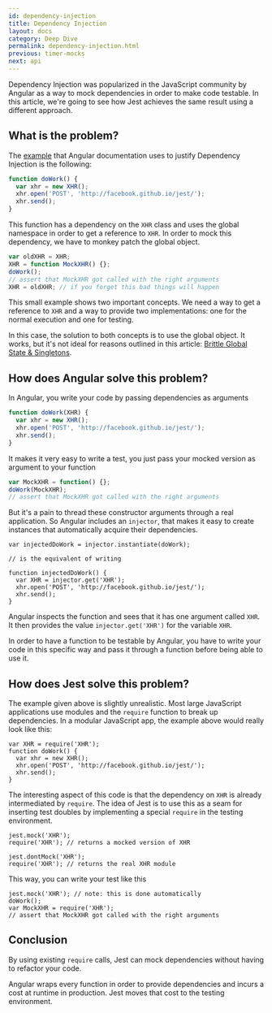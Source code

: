 ```yaml
---
id: dependency-injection
title: Dependency Injection
layout: docs
category: Deep Dive
permalink: dependency-injection.html
previous: timer-mocks
next: api
---
```


Dependency Injection was popularized in the JavaScript community by Angular as a way to mock dependencies in order to make code testable. In this article, we're going to see how Jest achieves the same result using a different approach.

What is the problem?
--------------------

The [example](https://docs.angularjs.org/guide/unit-testing#dependency-injection) that Angular documentation uses to justify Dependency Injection is the following:

```javascript
function doWork() {
  var xhr = new XHR();
  xhr.open('POST', 'http://facebook.github.io/jest/');
  xhr.send();
}
```

This function has a dependency on the `XHR` class and uses the global namespace in order to get a reference to `XHR`. In order to mock this dependency, we have to monkey patch the global object.

```javascript
var oldXHR = XHR;
XHR = function MockXHR() {};
doWork();
// assert that MockXHR got called with the right arguments
XHR = oldXHR; // if you forget this bad things will happen
```

This small example shows two important concepts. We need a way to get a reference to `XHR` and a way to provide two implementations: one for the normal execution and one for testing.

In this case, the solution to both concepts is to use the global object. It works, but it's not ideal for reasons outlined in this article: [Brittle Global State & Singletons](http://misko.hevery.com/code-reviewers-guide/flaw-brittle-global-state-singletons/).


How does Angular solve this problem?
------------------------------------

In Angular, you write your code by passing dependencies as arguments

```javascript
function doWork(XHR) {
  var xhr = new XHR();
  xhr.open('POST', 'http://facebook.github.io/jest/');
  xhr.send();
}
```

It makes it very easy to write a test, you just pass your mocked version as argument to your function

```javascript
var MockXHR = function() {};
doWork(MockXHR);
// assert that MockXHR got called with the right arguments
```

But it's a pain to thread these constructor arguments through a real application. So Angular includes an `injector`, that makes it easy to create instances that automatically acquire their dependencies.

```
var injectedDoWork = injector.instantiate(doWork);

// is the equivalent of writing

function injectedDoWork() {
  var XHR = injector.get('XHR');
  xhr.open('POST', 'http://facebook.github.io/jest/');
  xhr.send();
}
```

Angular inspects the function and sees that it has one argument called `XHR`. It then provides the value `injector.get('XHR')` for the variable `XHR`.

In order to have a function to be testable by Angular, you have to write your code in this specific way and pass it through a function before being able to use it.


How does Jest solve this problem?
---------------------------------

The example given above is slightly unrealistic. Most large JavaScript applications use modules and the `require` function to break up dependencies. In a modular JavaScript app, the example above would really look like this:

```
var XHR = require('XHR');
function doWork() {
  var xhr = new XHR();
  xhr.open('POST', 'http://facebook.github.io/jest/');
  xhr.send();
}
```

The interesting aspect of this code is that the dependency on `XHR` is already intermediated by `require`. The idea of Jest is to use this as a seam for inserting test doubles by implementing a special `require` in the testing environment.

```
jest.mock('XHR');
require('XHR'); // returns a mocked version of XHR

jest.dontMock('XHR');
require('XHR'); // returns the real XHR module
```

This way, you can write your test like this

```
jest.mock('XHR'); // note: this is done automatically
doWork();
var MockXHR = require('XHR');
// assert that MockXHR got called with the right arguments
```

Conclusion
----------

By using existing `require` calls, Jest can mock dependencies without having to refactor your code.

Angular wraps every function in order to provide dependencies and incurs a cost at runtime in production. Jest moves that cost to the testing environment.
